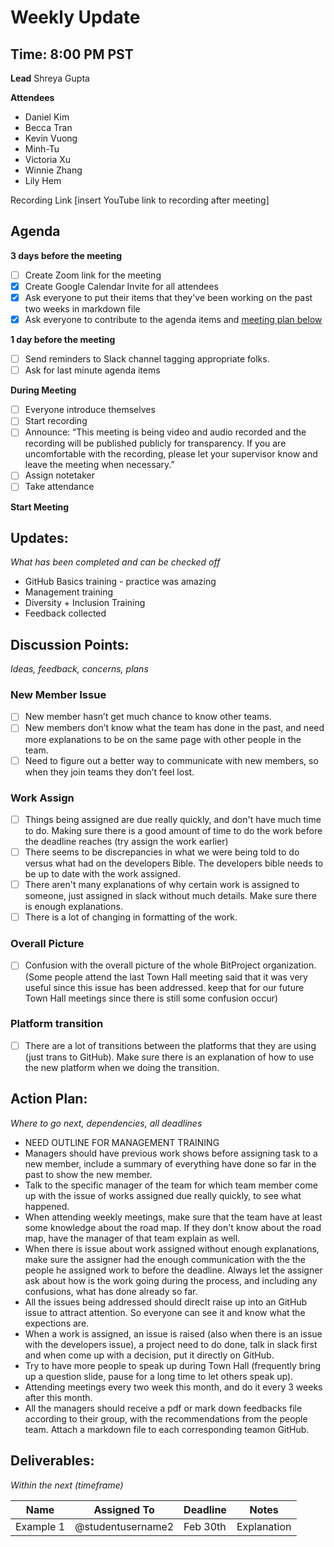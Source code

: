# Weekly Update
## Time: 8:00 PM PST

**Lead**
Shreya Gupta

**Attendees**
* Daniel Kim
* Becca Tran
* Kevin Vuong
* Minh-Tu
* Victoria Xu
* Winnie Zhang
* Lily Hem

Recording Link
[insert YouTube link to recording after meeting]

## Agenda
**3 days before the meeting**
- [ ] Create Zoom link for the meeting
- [x] Create Google Calendar Invite for all attendees
- [x] Ask everyone to put their items that they've been working on the past two weeks in markdown file
- [x] Ask everyone to contribute to the agenda items and [meeting plan below](https://github.com/bitprj/meetings/people/team/04-02-2020_weeklymeeting.md#updates)

**1 day before the meeting**
- [ ] Send reminders to Slack channel tagging appropriate folks. 
- [ ] Ask for last minute agenda items

**During Meeting**
- [ ] Everyone introduce themselves
- [ ] Start recording
- [ ] Announce:
“This meeting is being video and audio recorded and the recording will be published publicly for transparency. If you are uncomfortable with the recording, please let your supervisor know and leave the meeting when necessary.”
- [ ] Assign notetaker
- [ ] Take attendance

**Start Meeting**

## Updates:
*What has been completed and can be checked off*
* GitHub Basics training - practice was amazing
* Management training
* Diversity + Inclusion Training
* Feedback collected

## Discussion Points:
*Ideas, feedback, concerns, plans*

### New Member Issue
- [ ] New member hasn’t get much chance to know other teams. 
- [ ] New members don’t know what the team has done in the past, and need more explanations to be on the same page with other people in the team. 
- [ ] Need to figure out a better way to communicate with new members, so when they join teams they don’t feel lost. 

### Work Assign
- [ ] Things being assigned are due really quickly, and don't have much time to do. Making sure there is a good amount of time to do the work before the deadline reaches (try assign the work earlier)
- [ ] There seems to be discrepancies in what we were being told to do versus what had on the developers Bible. The developers bible needs to be up to date with the work assigned.
- [ ] There aren't many explanations of why certain work is assigned to someone, just assigned in slack without much details. Make sure there is enough explanations.
- [ ] There is a lot of changing in formatting of the work. 

### Overall Picture
- [ ] Confusion with the overall picture of the whole BitProject organization. (Some people attend the last Town Hall meeting said that it was very useful since this issue has been addressed. keep that for our future Town Hall meetings since there is still some confusion occur)

### Platform transition
- [ ] There are a lot of transitions between the platforms that they are using (just trans to GitHub). Make sure there is an explanation of how to use the new platform when we doing the transition.



## Action Plan:
*Where to go next, dependencies, all deadlines*
* NEED OUTLINE FOR MANAGEMENT TRAINING
* Managers should have previous work shows before assigning task to a new member, include a summary of everything have done so far in the past to show the new member.
* Talk to the specific manager of the team for which team member come up with the issue of works assigned due really quickly, to see what happened.
* When attending weekly meetings, make sure that the team have at least some knowledge about the road map. If they don't know about the road map, have the manager of that team explain as well.
* When there is issue about work assigned without enough explanations, make sure the assigner had the enough communication with the the people he assigned work to before the deadline. Always let the assigner ask about how is the work going during the process, and including any confusions, what has done already so far. 
* All the issues being addressed should direclt raise up into an GitHub issue to attract attention. So everyone can see it and know what the expections are.
* When a work is assigned, an issue is raised (also when there is an issue with the developers issue), a project need to do done, talk in slack first and when come up with a decision, put it directly on GitHub.
* Try to have more people to speak up during Town Hall (frequently bring up a question slide, pause for a long time to let others speak up).
* Attending meetings every two week this month, and do it every 3 weeks after this month.
* All the managers should receive a pdf or mark down feedbacks file according to their group, with the recommendations from the people team. Attach a markdown file to each corresponding teamon GitHub.

## Deliverables:
*Within the next (timeframe)*

Name  | Assigned To | Deadline | Notes
------|-------------|----------|------
Example 1 | @studentusername2 | Feb 30th | Explanation
